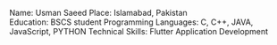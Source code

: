 Name: Usman Saeed
Place: Islamabad, Pakistan <br>
Education: BSCS student
Programming Languages: C, C++, JAVA, JavaScript, PYTHON
Technical Skills: Flutter Application Development

